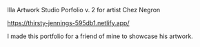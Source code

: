 Illa Artwork Studio Porfolio v. 2 for artist Chez Negron

https://thirsty-jennings-595db1.netlify.app/

I made this portfolio for a friend of mine to showcase his artwork.
